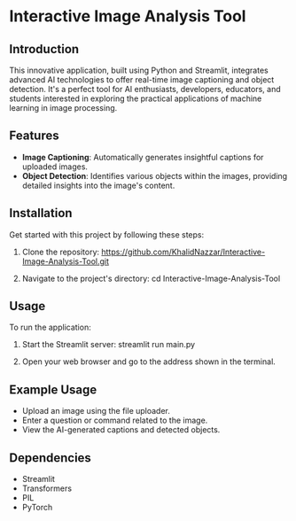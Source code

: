 # Interactive Image Analysis Tool

## Introduction
This innovative application, built using Python and Streamlit, integrates advanced AI technologies to offer real-time image captioning and object detection. It's a perfect tool for AI enthusiasts, developers, educators, and students interested in exploring the practical applications of machine learning in image processing.

## Features
- **Image Captioning**: Automatically generates insightful captions for uploaded images.
- **Object Detection**: Identifies various objects within the images, providing detailed insights into the image's content.

## Installation
Get started with this project by following these steps:

1. Clone the repository: https://github.com/KhalidNazzar/Interactive-Image-Analysis-Tool.git

2. Navigate to the project's directory: cd Interactive-Image-Analysis-Tool

## Usage
To run the application:

1. Start the Streamlit server: streamlit run main.py

2. Open your web browser and go to the address shown in the terminal.

## Example Usage
- Upload an image using the file uploader.
- Enter a question or command related to the image.
- View the AI-generated captions and detected objects.


## Dependencies
- Streamlit
- Transformers
- PIL
- PyTorch



